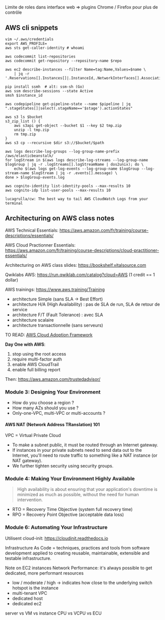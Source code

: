 Limite de roles dans interface web => plugins Chrome / Firefox pour plus de contrôle

## AWS cli snippets

    vim ~/.aws/credentials
    export AWS_PROFILE=
    aws sts get-caller-identity # whoami

    aws codecommit list-repositories
    aws codecommit get-repository --repository-name $repo

    aws ec2 describe-instances --filter Name=tag:Name,Values=$name \
        | jq -r '.Reservations[].Instances[]|.InstanceId,.NetworkInterfaces[].Association.PublicDnsName'

    pip install ssmh  # alt: ssm-sh (Go)
    aws ssm describe-sessions --state Active
    smsh $instance_id

    aws codepipeline get-pipeline-state --name $pipeline | jq ".stageStates[]|select(.stageName=='$stage').actionStates"

    aws s3 ls $bucket
    s3_zip_list () {
        aws s3api get-object --bucket $1 --key $2 tmp.zip
        unzip -l tmp.zip
        rm tmp.zip
    }
    aws s3 cp --recursive $dir s3://$bucket/$path

    aws logs describe-log-groups --log-group-name-prefix /aws/elasticbeanstalk/
    for logStream in $(aws logs describe-log-streams --log-group-name $logGroup | jq -r .logStreams[].logStreamName | dos2unix); do \
        echo $(aws logs get-log-events --log-group-name $logGroup --log-stream-name $logStream | jq -r .events[].message) \
    done > $logGroup-events.log

    aws cognito-identity list-identity-pools --max-results 10
    aws cognito-idp list-user-pools --max-results 10

    lucagrulla/cw: The best way to tail AWS CloudWatch Logs from your terminal

## Architecturing on AWS class notes

AWS Technical Essentials: https://aws.amazon.com/fr/training/course-descriptions/essentials/

AWS Cloud Practionner Essentials: https://aws.amazon.com/fr/training/course-descriptions/cloud-practitioner-essentials/

Architecturing on AWS class slides: https://bookshelf.vitalsource.com

Qwiklabs AWS: https://run.qwiklab.com/catalog?cloud=AWS (1 credit == 1 dollar)

AWS trainings: https://www.aws.training/Training

- architecture Simple (sans SLA -> Best Effort)
- architecture H/A (High Availability) : pas de SLA de run, SLA de retour de service
- architecture F/T (Fault Tolerance) : avec SLA
- architecture scalaire
- architecture transactionnelle (sans serveurs)

TO READ: [AWS Cloud Adoption Framework](https://d1.awsstatic.com/whitepapers/aws_cloud_adoption_framework.pdf)

**Day One with AWS**:
1. stop using the root access
2. require multi-factor auth
3. enable AWS CloudTrail
4. enable full billing report

Then: https://aws.amazon.com/trustedadvisor/

### Module 3: Designing Your Environment
- How do you choose a region ?
- How many AZs should you use ?
- Only-one-VPC, multi-VPC or multi-accounts ?

#### AWS NAT (Network Address TRanslation) 101
VPC = Virtual Private Cloud
- To make a subnet public, it must be routed through an Internet gateway.
- If instances in your private subnets need to send data out to the Internet, you'll need to route traffic to something like a NAT instance (or NAT gateway).
- We further tighten security using security groups.

### Module 4: Making Your Environment Highly Available
> High availability is about ensuring that your application's downtime is minimized as much as possible, without the need for human intervention.

- RTO = Recovery Time Objective (system full recovery time)
- RPO = Recovery Point Objective (acceptable data loss)

### Module 6: Automating Your Infrastructure
Utilisent cloud-init: https://cloudinit.readthedocs.io

Infrastructure As Code = techniques, practices and tools from software development applied to creating reusable, maintainable, extensible and testable infrastructure.

Note on EC2 instances Network Performance: it's always possible to get dedicated, more performant resources
- low / moderate / high -> indicates how close to the underlying switch hotspot is the instance
- multi-tenant VPC
- dedicated host
- dedicated ec2

server vs VM vs instance
CPU vs VCPU vs ECU
